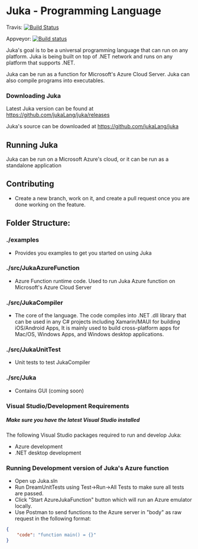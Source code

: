# Juka - Programming Language 

Travis: [![Build Status](https://app.travis-ci.com/jukaLang/Juka.svg?branch=master)](https://app.travis-ci.com/jukaLang/Juka)

Appveyor: [![Build status](https://ci.appveyor.com/api/projects/status/nmjmm04xhryx8p54?svg=true)](https://ci.appveyor.com/project/TheAndreiM/juka)

Juka's goal is to be a universal programming language that can run on any platform.
Juka is being built on top of .NET network and runs on any platform that supports .NET.

Juka can be run as a function for Microsoft's Azure Cloud Server.
Juka can also compile programs into executables.

### Downloading Juka
Latest Juka version can be found at https://github.com/jukaLang/juka/releases

Juka's source can be downloaded at https://github.com/jukaLang/juka

## Running Juka
Juka can be run on a Microsoft Azure's cloud, 
or it can be run as a standalone application

## Contributing
- Create a new branch, work on it, and create a pull request once you are done working on the feature.


## Folder Structure:
### ./examples
- Provides you examples to get you started on using Juka

### ./src/JukaAzureFunction
- Azure Function runtime code. Used to run Juka Azure function on Microsoft's Azure Cloud Server

### ./src/JukaCompiler
- The core of the language. The code compiles into .NET .dll library that can be used in any C# projects including Xamarin/MAUI for building iOS/Android Apps, 
It is mainly used to build cross-platform apps for Mac/OS, Windows Apps, and Windows desktop applications.

### ./src/JukaUnitTest
- Unit tests to test JukaCompiler

### ./src/Juka
- Contains GUI (coming soon)

### Visual Studio/Development Requirements
##### Make sure you have the latest Visual Studio installed

The following Visual Studio packages required to run and develop Juka:

- Azure development
- .NET desktop development


### Running Development version of Juka's Azure function
- Open up Juka.sln
- Run DreamUnitTests using Test->Run->All Tests to make sure all tests are passed.
- Click "Start AzureJukaFunction" button which will run an Azure emulator locally.
- Use Postman to send functions to the Azure server in "body" as raw request in the following format:
```json
{
    "code": "function main() = {}"
}
```

